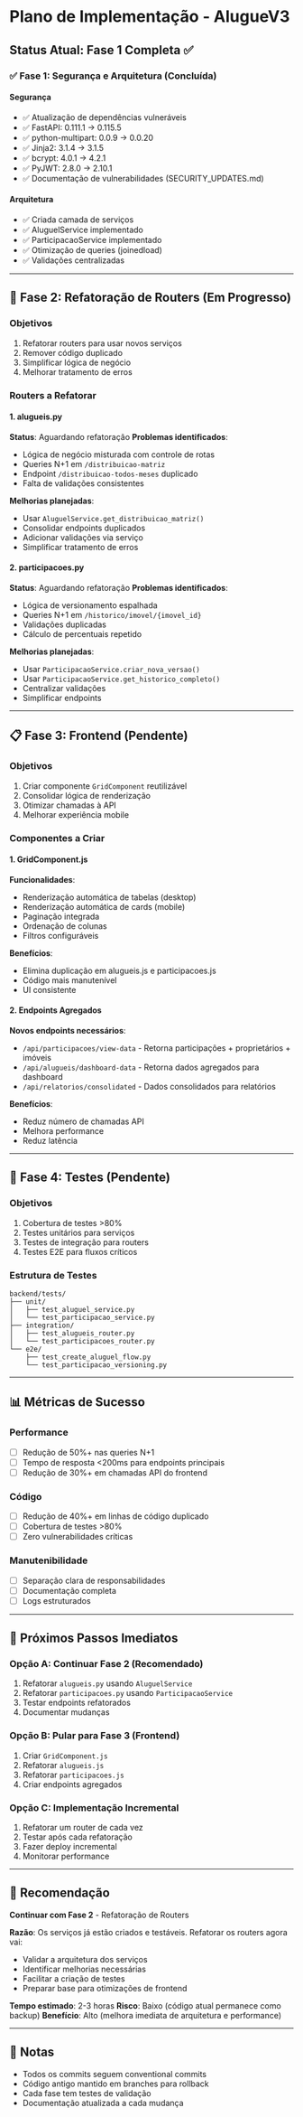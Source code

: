 # Plano de Implementação - AlugueV3

## Status Atual: Fase 1 Completa ✅

### ✅ Fase 1: Segurança e Arquitetura (Concluída)

#### Segurança
- ✅ Atualização de dependências vulneráveis
- ✅ FastAPI: 0.111.1 → 0.115.5
- ✅ python-multipart: 0.0.9 → 0.0.20
- ✅ Jinja2: 3.1.4 → 3.1.5
- ✅ bcrypt: 4.0.1 → 4.2.1
- ✅ PyJWT: 2.8.0 → 2.10.1
- ✅ Documentação de vulnerabilidades (SECURITY_UPDATES.md)

#### Arquitetura
- ✅ Criada camada de serviços
- ✅ AluguelService implementado
- ✅ ParticipacaoService implementado
- ✅ Otimização de queries (joinedload)
- ✅ Validações centralizadas

---

## 🚧 Fase 2: Refatoração de Routers (Em Progresso)

### Objetivos
1. Refatorar routers para usar novos serviços
2. Remover código duplicado
3. Simplificar lógica de negócio
4. Melhorar tratamento de erros

### Routers a Refatorar

#### 1. alugueis.py
**Status**: Aguardando refatoração
**Problemas identificados**:
- Lógica de negócio misturada com controle de rotas
- Queries N+1 em `/distribuicao-matriz`
- Endpoint `/distribuicao-todos-meses` duplicado
- Falta de validações consistentes

**Melhorias planejadas**:
- Usar `AluguelService.get_distribuicao_matriz()`
- Consolidar endpoints duplicados
- Adicionar validações via serviço
- Simplificar tratamento de erros

#### 2. participacoes.py
**Status**: Aguardando refatoração
**Problemas identificados**:
- Lógica de versionamento espalhada
- Queries N+1 em `/historico/imovel/{imovel_id}`
- Validações duplicadas
- Cálculo de percentuais repetido

**Melhorias planejadas**:
- Usar `ParticipacaoService.criar_nova_versao()`
- Usar `ParticipacaoService.get_historico_completo()`
- Centralizar validações
- Simplificar endpoints

---

## 📋 Fase 3: Frontend (Pendente)

### Objetivos
1. Criar componente `GridComponent` reutilizável
2. Consolidar lógica de renderização
3. Otimizar chamadas à API
4. Melhorar experiência mobile

### Componentes a Criar

#### 1. GridComponent.js
**Funcionalidades**:
- Renderização automática de tabelas (desktop)
- Renderização automática de cards (mobile)
- Paginação integrada
- Ordenação de colunas
- Filtros configuráveis

**Benefícios**:
- Elimina duplicação em alugueis.js e participacoes.js
- Código mais manutenível
- UI consistente

#### 2. Endpoints Agregados
**Novos endpoints necessários**:
- `/api/participacoes/view-data` - Retorna participações + proprietários + imóveis
- `/api/alugueis/dashboard-data` - Retorna dados agregados para dashboard
- `/api/relatorios/consolidated` - Dados consolidados para relatórios

**Benefícios**:
- Reduz número de chamadas API
- Melhora performance
- Reduz latência

---

## 🧪 Fase 4: Testes (Pendente)

### Objetivos
1. Cobertura de testes >80%
2. Testes unitários para serviços
3. Testes de integração para routers
4. Testes E2E para fluxos críticos

### Estrutura de Testes

```
backend/tests/
├── unit/
│   ├── test_aluguel_service.py
│   └── test_participacao_service.py
├── integration/
│   ├── test_alugueis_router.py
│   └── test_participacoes_router.py
└── e2e/
    ├── test_create_aluguel_flow.py
    └── test_participacao_versioning.py
```

---

## 📊 Métricas de Sucesso

### Performance
- [ ] Redução de 50%+ nas queries N+1
- [ ] Tempo de resposta <200ms para endpoints principais
- [ ] Redução de 30%+ em chamadas API do frontend

### Código
- [ ] Redução de 40%+ em linhas de código duplicado
- [ ] Cobertura de testes >80%
- [ ] Zero vulnerabilidades críticas

### Manutenibilidade
- [ ] Separação clara de responsabilidades
- [ ] Documentação completa
- [ ] Logs estruturados

---

## 🔄 Próximos Passos Imediatos

### Opção A: Continuar Fase 2 (Recomendado)
1. Refatorar `alugueis.py` usando `AluguelService`
2. Refatorar `participacoes.py` usando `ParticipacaoService`
3. Testar endpoints refatorados
4. Documentar mudanças

### Opção B: Pular para Fase 3 (Frontend)
1. Criar `GridComponent.js`
2. Refatorar `alugueis.js`
3. Refatorar `participacoes.js`
4. Criar endpoints agregados

### Opção C: Implementação Incremental
1. Refatorar um router de cada vez
2. Testar após cada refatoração
3. Fazer deploy incremental
4. Monitorar performance

---

## 🎯 Recomendação

**Continuar com Fase 2** - Refatoração de Routers

**Razão**: Os serviços já estão criados e testáveis. Refatorar os routers agora vai:
- Validar a arquitetura dos serviços
- Identificar melhorias necessárias
- Facilitar a criação de testes
- Preparar base para otimizações de frontend

**Tempo estimado**: 2-3 horas
**Risco**: Baixo (código atual permanece como backup)
**Benefício**: Alto (melhora imediata de arquitetura e performance)

---

## 📝 Notas

- Todos os commits seguem conventional commits
- Código antigo mantido em branches para rollback
- Cada fase tem testes de validação
- Documentação atualizada a cada mudança
